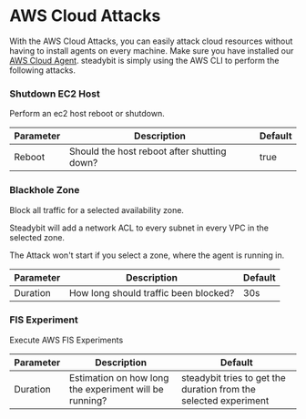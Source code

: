 # AWS Cloud Attacks

With the AWS Cloud Attacks, you can easily attack cloud resources without having to install agents on every machine. Make sure you have installed our [AWS Cloud Agent](../../install-and-configure/install-agents/aws-cloud/). steadybit is simply using the AWS CLI to perform the following attacks.

### Shutdown EC2 Host

Perform an ec2 host reboot or shutdown.

| Parameter | Description                                 | Default |
| --------- | ------------------------------------------- | ------- |
| Reboot    | Should the host reboot after shutting down? | true    |

### Blackhole Zone

Block all traffic for a selected availability zone.

Steadybit will add a network ACL to every subnet in every VPC in the selected zone.

The Attack won't start if you select a zone, where the agent is running in.

| Parameter | Description                           | Default |
| --------- | ------------------------------------- | ------- |
| Duration  | How long should traffic been blocked? | 30s     |

### FIS Experiment

Execute AWS FIS Experiments

| Parameter | Description                                            | Default                                                          |
| --------- | ------------------------------------------------------ | ---------------------------------------------------------------- |
| Duration  | Estimation on how long the experiment will be running? | steadybit tries to get the duration from the selected experiment |

